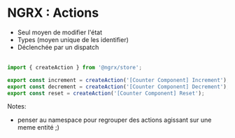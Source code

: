 <!-- .slide: class="with-code inconsolata" -->
# NGRX : Actions

- Seul moyen de modifier l'état
- Types (moyen unique de les identifier)
- Déclenchée par un dispatch<br/><br/>

```typescript
import { createAction } from '@ngrx/store';

export const increment = createAction('[Counter Component] Increment');
export const decrement = createAction('[Counter Component] Decrement');
export const reset = createAction('[Counter Component] Reset');
```
<!-- .element: class="big-code" -->
Notes:
- penser au namespace pour regrouper des actions agissant sur une meme entité ;)
